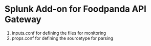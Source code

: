 # Splunk Add-on for Foodpanda API Gateway

1. inputs.conf for defining the files for monitoring
2. props.conf for defining the sourcetype for parsing
